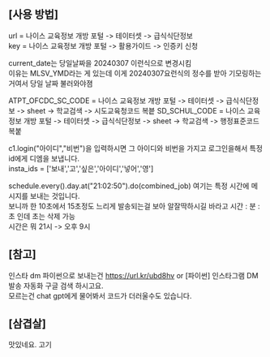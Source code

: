 [사용 방법]
-
url = 나이스 교육정보 개방 포털 -> 테이터셋 -> 급식식단정보                                         
key = 나이스 교육정보 개방 포털 -> 활용가이드 -> 인증키 신청

current_date는 당일날짜을 20240307 이런식으로 변경시킴            
이유는 MLSV_YMD라는 게 있는데 이게 20240307요런식의 정수를 받아 기모링하는거여서 당일 날짜 불러와야졈

ATPT_OFCDC_SC_CODE = 나이스 교육정보 개방 포털 -> 테이터셋 -> 급식식단정보 -> sheet -> 학교검색 ->  시도교육청코드 복븥
SD_SCHUL_CODE = 나이스 교육정보 개방 포털 -> 테이터셋 -> 급식식단정보 -> sheet -> 학교검색 ->  행정표준코드 복붙

c1.login("아이디","비번")을 입력하시면 그 아이디와 비번을 가지고 로그인을해서 특정 id에게 디엠을 보냅니다.      
insta_ids = ['보내','고','싶은','아이디','넣어','영']

schedule.every().day.at("21:02:50").do(combined_job) 여기는 특정 시간에 메시지를 보내는 것입니다.     
보니까 한 10초에서 15초정도 느리게 발송되는걸 보아 알잘딱하시길 바라고 시간 : 분 : 초 인데 초는 삭제 가능      
시간은 뭐 21시 -> 오후 9시 

[참고]
-
인스타 dm 파이썬으로 보내는건 https://url.kr/ubd8hv or [파이썬] 인스타그램 DM 발송 자동화 구글 검색 하시고요.          
모르는건 chat gpt에게 물어봐서 코드가 더러울수도 있습니다.

[삼겹살]
-
맛있네요. 고기
